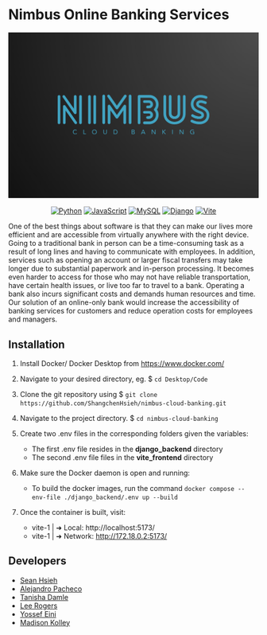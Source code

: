 # Nimbus Online Banking Services

![Nimbus Cloud Banking](github_assets/nimbus_logo.png)

<div align="center">

  <a href="">![Python](https://img.shields.io/badge/python-3670A0?style=for-the-badge&logo=python&logoColor=ffdd54)</a>
  <a href="">![JavaScript](https://img.shields.io/badge/javascript-%23323330.svg?style=for-the-badge&logo=javascript&logoColor=%23F7DF1E)</a>
  <a href="">![MySQL](https://img.shields.io/badge/mysql-4479A1.svg?style=for-the-badge&logo=mysql&logoColor=white)</a>
  <a href="">![Django](https://img.shields.io/badge/django-%23092E20.svg?style=for-the-badge&logo=django&logoColor=white)</a>
  <a href="">![Vite](https://img.shields.io/badge/vite-%23646CFF.svg?style=for-the-badge&logo=vite&logoColor=white)</a>
</div>

One of the best things about software is that they can make our lives more efficient and are accessible from virtually anywhere with the right device. Going to a traditional bank in person can be a time-consuming task as a result of long lines and having to communicate with employees. In addition, services such as opening an account or larger fiscal transfers may take longer due to substantial paperwork and in-person processing. It becomes even harder to access for those who may not have reliable transportation, have certain health issues, or live too far to travel to a bank. Operating a bank also incurs significant costs and demands human resources and time. Our solution of an online-only bank would increase the accessibility of banking services for customers and reduce operation costs for employees and managers. 

## Installation

1. Install Docker/ Docker Desktop from https://www.docker.com/

2. Navigate to your desired directory, eg. $ `cd Desktop/Code`

3. Clone the git repository using $ `git clone https://github.com/ShangchenHsieh/nimbus-cloud-banking.git`

4. Navigate to the project directory. $ `cd nimbus-cloud-banking`

5. Create two .env files in the corresponding folders given the variables: 
    - The first .env file resides in the **django_backend** directory
    - The second .env file files in the **vite_frontend** directory

6. Make sure the Docker daemon is open and running:
    - To build the docker images, run the command `docker compose --env-file ./django_backend/.env up --build` 

7. Once the container is built, visit: 
    - vite-1    |   ➜  Local:   http://localhost:5173/
    - vite-1    |   ➜  Network: http://172.18.0.2:5173/

## Developers

- [Sean Hsieh](https://github.com/ShangchenHsieh)
- [Alejandro Pacheco](https://github.com/Alx455)
- [Tanisha Damle](https://github.com/TanishaD111)
- [Lee Rogers](https://github.com/lrogerscs)
- [Yossef Eini](https://github.com/Yossefgit)
- [Madison Kolley](https://github.com/Meowitsmadi)
